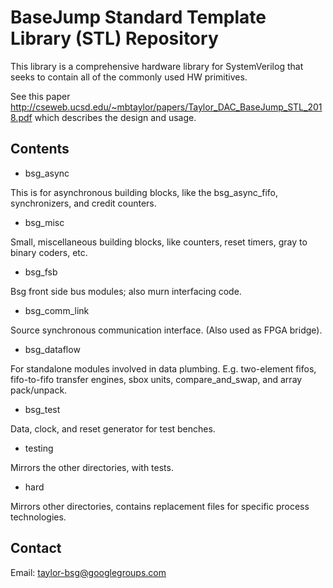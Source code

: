 # BaseJump Standard Template Library (STL) Repository

This library is a comprehensive hardware library for SystemVerilog that seeks to
contain all of the commonly used HW primitives. 

See this paper http://cseweb.ucsd.edu/~mbtaylor/papers/Taylor_DAC_BaseJump_STL_2018.pdf
which describes the design and usage.

## Contents

* bsg_async

This is for asynchronous building blocks, like the bsg_async_fifo, synchronizers, and credit counters.

* bsg_misc

Small, miscellaneous building blocks, like counters, reset timers, gray to binary coders, etc.

* bsg_fsb

Bsg front side bus modules; also murn interfacing code.

* bsg_comm_link

Source synchronous communication interface. (Also used as FPGA bridge).
 
* bsg_dataflow

For standalone modules involved in data plumbing. E.g. two-element fifos, fifo-to-fifo transfer engines,
sbox units, compare_and_swap, and array pack/unpack.

* bsg_test

Data, clock, and reset generator for test benches.

* testing

Mirrors the other directories, with tests.

* hard

Mirrors other directories, contains replacement files for specific process technologies.

## Contact

Email: taylor-bsg@googlegroups.com
